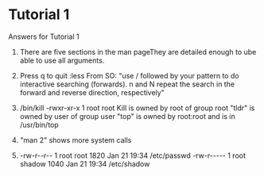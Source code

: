 # Tutorial 1

Answers for Tutorial 1

1. There are five sections in the man pageThey are detailed enough to ube able to use all arguments.  

2. Press q to quit :less
  From SO: "use / followed by your pattern to do interactive searching (forwards). n and N repeat the search in the forward and reverse direction, respectively"

3. /bin/kill    -rwxr-xr-x 1 root root
  Kill is owned by root of group root
  "tldr" is owned by user of group user
    "top" is owned by root:root and is in /usr/bin/top

4. "man 2" shows more system calls

5. -rw-r--r-- 1 root root 1820 Jan 21 19:34 /etc/passwd
  -rw-r----- 1 root shadow 1040 Jan 21 19:34 /etc/shadow

